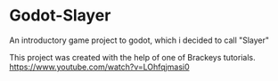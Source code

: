 # Godot-Slayer
An introductory game project to godot, which i decided to call "Slayer"

This project was created with the help of one of Brackeys tutorials.
https://www.youtube.com/watch?v=LOhfqjmasi0
